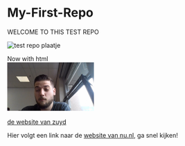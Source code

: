 # My-First-Repo
WELCOME TO THIS TEST REPO

![test repo plaatje](https://github.com/user-attachments/assets/55d63722-75d8-484d-bada-dac89ccda4b4)


Now with html
<br>
<img src="repo foto.jpg" alt="test repo plaatje" width = "200">

<a href="www.zuyd.nl">de website van zuyd</a>

Hier volgt een link naar de [website van nu.nl](https://nu.nl), ga snel kijken!
